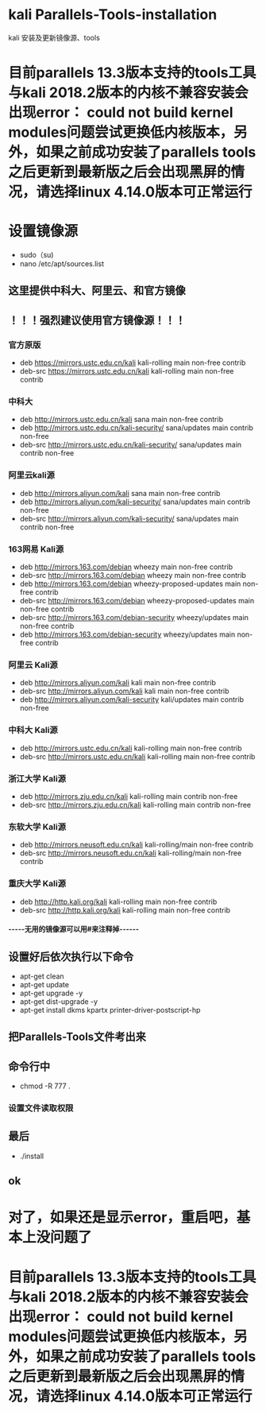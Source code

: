 # kali Parallels-Tools-installation
kali 安装及更新镜像源、tools

# 目前parallels 13.3版本支持的tools工具与kali 2018.2版本的内核不兼容安装会出现error： could not build kernel modules问题尝试更换低内核版本，另外，如果之前成功安装了parallels tools之后更新到最新版之后会出现黑屏的情况，请选择linux 4.14.0版本可正常运行


# 设置镜像源
- sudo（su)
- nano /etc/apt/sources.list
## 这里提供中科大、阿里云、和官方镜像
## ！！！强烈建议使用官方镜像源！！！

### 官方原版

- deb https://mirrors.ustc.edu.cn/kali kali-rolling main non-free contrib
- deb-src https://mirrors.ustc.edu.cn/kali kali-rolling main non-free contrib

### 中科大
- deb http://mirrors.ustc.edu.cn/kali sana main non-free contrib 
- deb http://mirrors.ustc.edu.cn/kali-security/ sana/updates main contrib non-free 
- deb-src http://mirrors.ustc.edu.cn/kali-security/ sana/updates main contrib non-free
### 阿里云kali源 
- deb http://mirrors.aliyun.com/kali sana main non-free contrib 
- deb http://mirrors.aliyun.com/kali-security/ sana/updates main contrib non-free 
- deb-src http://mirrors.aliyun.com/kali-security/ sana/updates main contrib non-free
### 163网易 Kali源
- deb http://mirrors.163.com/debian wheezy main non-free contrib 
- deb-src http://mirrors.163.com/debian wheezy main non-free contrib 
- deb http://mirrors.163.com/debian wheezy-proposed-updates main non-free contrib 
- deb-src http://mirrors.163.com/debian wheezy-proposed-updates main non-free contrib 
- deb-src http://mirrors.163.com/debian-security wheezy/updates main non-free contrib 
- deb http://mirrors.163.com/debian-security wheezy/updates main non-free contrib

### 阿里云 Kali源
- deb http://mirrors.aliyun.com/kali kali main non-free contrib
- deb-src http://mirrors.aliyun.com/kali kali main non-free contrib
- deb http://mirrors.aliyun.com/kali-security kali/updates main contrib non-free

### 中科大 Kali源
- deb http://mirrors.ustc.edu.cn/kali kali-rolling main non-free contrib
- deb-src http://mirrors.ustc.edu.cn/kali kali-rolling main non-free contrib

### 浙江大学 Kali源
- deb http://mirrors.zju.edu.cn/kali kali-rolling main contrib non-free
- deb-src http://mirrors.zju.edu.cn/kali kali-rolling main contrib non-free

### 东软大学 Kali源
- deb http://mirrors.neusoft.edu.cn/kali kali-rolling/main non-free contrib
- deb-src http://mirrors.neusoft.edu.cn/kali kali-rolling/main non-free contrib

### 重庆大学 Kali源
- deb http://http.kali.org/kali kali-rolling main non-free contrib
- deb-src http://http.kali.org/kali kali-rolling main non-free contrib

#### -----无用的镜像源可以用#来注释掉------

## 设置好后依次执行以下命令


- apt-get clean
- apt-get update
- apt-get upgrade -y
- apt-get dist-upgrade -y
- apt-get install dkms kpartx printer-driver-postscript-hp


## 把Parallels-Tools文件考出来

## 命令行中

- chmod -R 777 .
### 设置文件读取权限


## 最后
- ./install

## ok

# 对了，如果还是显示error，重启吧，基本上没问题了
# 目前parallels 13.3版本支持的tools工具与kali 2018.2版本的内核不兼容安装会出现error： could not build kernel modules问题尝试更换低内核版本，另外，如果之前成功安装了parallels tools之后更新到最新版之后会出现黑屏的情况，请选择linux 4.14.0版本可正常运行
